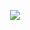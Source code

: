 <p align="center">
  <a href="https://skillicons.dev">
    <img src="https://skillicons.dev/icons?i=java,spring,angular,git,javascript,ts,css,html,docker,aws" />
  </a>
</p>
